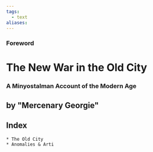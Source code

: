 ```yaml
---
tags:
  - text
aliases:
---
```


### Foreword
# The New War in the Old City
### A Minyostalman Account of the Modern Age
## by "Mercenary Georgie"

## Index
	* The Old City
	* Anomalies & Arti
